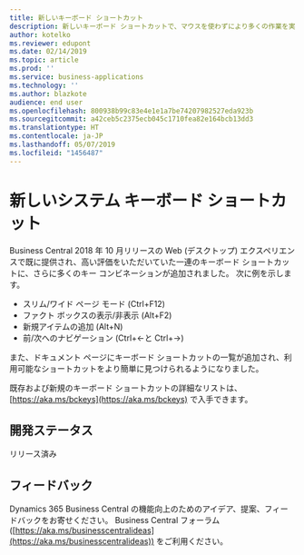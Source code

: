 ```yaml
---
title: 新しいキーボード ショートカット
description: 新しいキーボード ショートカットで、マウスを使わずにより多くの作業を実行できます。
author: kotelko
ms.reviewer: edupont
ms.date: 02/14/2019
ms.topic: article
ms.prod: ''
ms.service: business-applications
ms.technology: ''
ms.author: blazkote
audience: end user
ms.openlocfilehash: 800938b99c83e4e1e1a7be74207982527eda923b
ms.sourcegitcommit: a42ceb5c2375ecb045c1710fea82e164bcb13dd3
ms.translationtype: HT
ms.contentlocale: ja-JP
ms.lasthandoff: 05/07/2019
ms.locfileid: "1456487"
---
```

# <a name="new-system-keyboard-shortcuts"></a>新しいシステム キーボード ショートカット

Business Central 2018 年 10 月リリースの Web (デスクトップ) エクスペリエンスで既に提供され、高い評価をいただいていた一連のキーボード ショートカットに、さらに多くのキー コンビネーションが追加されました。 次に例を示します。 

- スリム/ワイド ページ モード (Ctrl+F12)
- ファクト ボックスの表示/非表示 (Alt+F2)
- 新規アイテムの追加 (Alt+N)
- 前/次へのナビゲーション (Ctrl+←と Ctrl+→)

また、ドキュメント ページにキーボード ショートカットの一覧が追加され、利用可能なショートカットをより簡単に見つけられるようになりました。

既存および新規のキーボード ショートカットの詳細なリストは、[https://aka.ms/bckeys](https://aka.ms/bckeys) で入手できます。

## <a name="development-status"></a>開発ステータス
リリース済み

## <a name="tell-us-what-you-think"></a>フィードバック
Dynamics 365 Business Central の機能向上のためのアイデア、提案、フィードバックをお寄せください。 Business Central フォーラム ([https://aka.ms/businesscentralideas](https://aka.ms/businesscentralideas)) をご利用ください。

